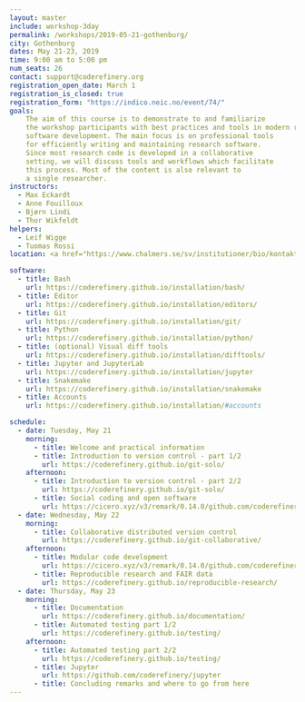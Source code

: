 ```yaml
---
layout: master
include: workshop-3day
permalink: /workshops/2019-05-21-gothenburg/
city: Gothenburg
dates: May 21-23, 2019
time: 9:00 am to 5:00 pm
num_seats: 26
contact: support@coderefinery.org
registration_open_date: March 1
registration_is_closed: true
registration_form: "https://indico.neic.no/event/74/"
goals:
    The aim of this course is to demonstrate to and familiarize
    the workshop participants with best practices and tools in modern research
    software development. The main focus is on professional tools
    for efficiently writing and maintaining research software.
    Since most research code is developed in a collaborative
    setting, we will discuss tools and workflows which facilitate
    this process. Most of the content is also relevant to
    a single researcher.
instructors:
  - Max Eckardt
  - Anne Fouilloux
  - Bjørn Lindi
  - Thor Wikfeldt
helpers:
  - Leif Wigge
  - Tuomas Rossi
location: <a href="https://www.chalmers.se/sv/institutioner/bio/kontakt/Sidor/Hitta-till-avdelningarna.aspx" target="_blank">Fysikhuset, Chalmers</a>. 

software:
  - title: Bash
    url: https://coderefinery.github.io/installation/bash/
  - title: Editor
    url: https://coderefinery.github.io/installation/editors/
  - title: Git
    url: https://coderefinery.github.io/installation/git/
  - title: Python
    url: https://coderefinery.github.io/installation/python/
  - title: (optional) Visual diff tools
    url: https://coderefinery.github.io/installation/difftools/
  - title: Jupyter and JupyterLab
    url: https://coderefinery.github.io/installation/jupyter
  - title: Snakemake
    url: https://coderefinery.github.io/installation/snakemake
  - title: Accounts
    url: https://coderefinery.github.io/installation/#accounts

schedule:
  - date: Tuesday, May 21
    morning:
      - title: Welcome and practical information
      - title: Introduction to version control - part 1/2 
        url: https://coderefinery.github.io/git-solo/
    afternoon:
      - title: Introduction to version control - part 2/2 
        url: https://coderefinery.github.io/git-solo/
      - title: Social coding and open software
        url: https://cicero.xyz/v3/remark/0.14.0/github.com/coderefinery/social-coding/master/talk.md
  - date: Wednesday, May 22
    morning:
      - title: Collaborative distributed version control
        url: https://coderefinery.github.io/git-collaborative/
    afternoon:
      - title: Modular code development
        url: https://cicero.xyz/v3/remark/0.14.0/github.com/coderefinery/modular-code-development/master/talk.md
      - title: Reproducible research and FAIR data 
        url: https://coderefinery.github.io/reproducible-research/
  - date: Thursday, May 23
    morning:
      - title: Documentation
        url: https://coderefinery.github.io/documentation/
      - title: Automated testing part 1/2
        url: https://coderefinery.github.io/testing/
    afternoon:
      - title: Automated testing part 2/2 
        url: https://coderefinery.github.io/testing/
      - title: Jupyter 
        url: https://github.com/coderefinery/jupyter
      - title: Concluding remarks and where to go from here
---
```

